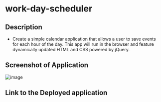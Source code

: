 # work-day-scheduler

## Description
* Create a simple calendar application that allows a user to save events for each hour of the day. This app will run in the browser and feature dynamically updated HTML and CSS powered by jQuery. 

## Screenshot of Application
![image](https://user-images.githubusercontent.com/107078530/200156355-05afc269-77e2-4a62-9315-4bfcc995422e.png)

## Link to the Deployed application
